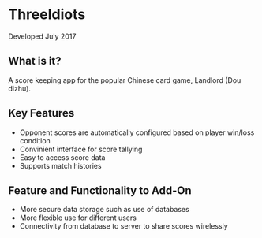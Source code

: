# ThreeIdiots
Developed July 2017
  
## What is it?
A score keeping app for the popular Chinese card game, Landlord (Dou dizhu).

## Key Features
 * Opponent scores are automatically configured based on player win/loss condition
 * Convinient interface for score tallying
 * Easy to access score data
 * Supports match histories

## Feature and Functionality to Add-On
 * More secure data storage such as use of databases
 * More flexible use for different users
 * Connectivity from database to server to share scores wirelessly
 
 
